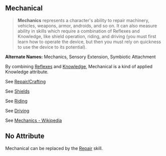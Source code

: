 Mechanical
----------

> __Mechanics__ represents a character's ability to repair machinery, vehicles, weapons, armor, androids, and so on. It can also measure ability in skills which require a combination of Reflexes and Knowledge, like shield operation, riding, and driving (you must first learn how to operate the device, but then you must rely on quickness to use the device to its potential).

__Alternate Names:__ Mechanics, Sensory Extension, Symbiotic Attachment

By combining [Reflexes](Reflexes.md) and [Knowledge](Knowledge.md), Mechanical is a kind of applied Knowledge attribute.

See [Repair/Crafting](RepairCraft.md)

See [Shields](Tech.md#shields)

See [Riding](Riding.md)

See [Driving](Piloting.md#vehicle-operation)

See [Mechanics - Wikipedia](https://en.wikipedia.org/wiki/Mechanics)

No Attribute
------------

Mechanical can be replaced by the [Repair](RepairCraft.md) skill.
